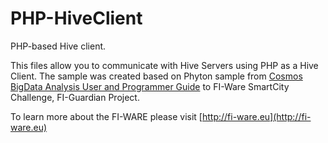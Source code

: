 PHP-HiveClient
==============

PHP-based Hive client.

This files allow you to communicate with Hive Servers using PHP as a Hive Client.
The sample was created based on Phyton sample from [Cosmos BigData Analysis  User and Programmer Guide](https://forge.fi-ware.eu/plugins/mediawiki/wiki/fiware/index.php/BigData_Analysis_-_User_and_Programmer_Guide#Programming_a_Hive_client)  to FI-Ware SmartCity Challenge, FI-Guardian Project.

To learn more about the FI-WARE please visit [http://fi-ware.eu](http://fi-ware.eu) 



